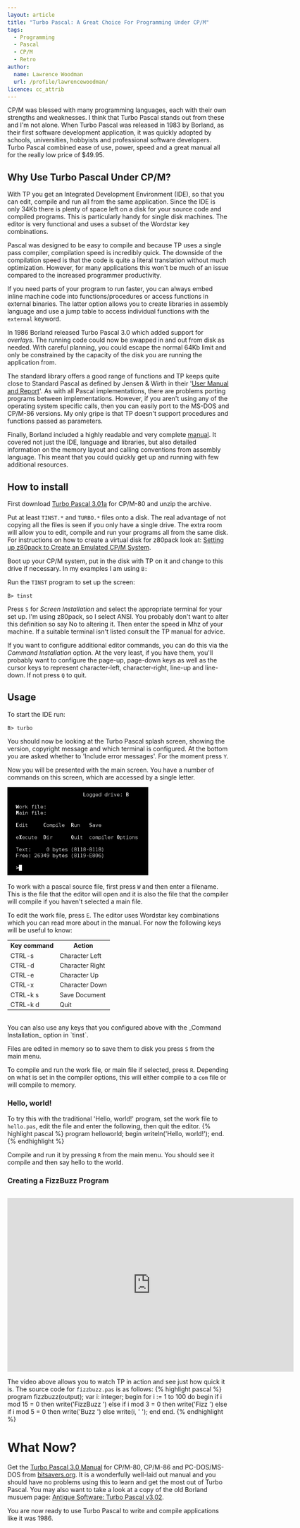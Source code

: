```yaml
---
layout: article
title: "Turbo Pascal: A Great Choice For Programming Under CP/M"
tags:
  - Programming
  - Pascal
  - CP/M
  - Retro
author:
  name: Lawrence Woodman
  url: /profile/lawrencewoodman/
licence: cc_attrib
---
```


CP/M was blessed with many programming languages, each with their own strengths and weaknesses.  I think that Turbo Pascal stands out from these and I'm not alone.  When Turbo Pascal was released in 1983 by Borland, as their first software development application, it was quickly adopted by schools, universities, hobbyists and professional software developers.  Turbo Pascal combined ease of use, power, speed and a great manual all for the really low price of $49.95.

## Why Use Turbo Pascal Under CP/M?
With TP you get an Integrated Development Environment (IDE), so that you can edit, compile and run all from the same application.  Since the IDE is only 34Kb there is plenty of space left on a disk for your source code and compiled programs.  This is particularly handy for single disk machines.  The editor is very functional and uses a subset of the Wordstar key combinations.

Pascal was designed to be easy to compile and because TP uses a single pass compiler, compilation speed is incredibly quick.  The downside of the compilation speed is that the code is quite a literal translation without much optimization.  However, for many applications this won't be much of an issue compared to the increased programmer productivity.

If you need parts of your program to run faster, you can always embed inline machine code into functions/procedures or access functions in external binaries.  The latter option allows you to create libraries in assembly language and use a jump table to access individual functions with the `external` keyword.

In 1986 Borland released Turbo Pascal 3.0 which added support for _overlays_.  The running code could now be swapped in and out from disk as needed.  With careful planning, you could escape the normal 64Kb limit and only be constrained by the capacity of the disk you are running the application from.

The standard library offers a good range of functions and TP keeps quite close to Standard Pascal as defined by Jensen & Wirth in their '[User Manual and Report](http://books.google.co.uk/books?id=xXSZbSLFTM8C&printsec=frontcover#v=onepage&q&f=false)'.  As with all Pascal implementations, there are problems porting programs between implementations.  However, if you aren't using any of the operating system specific calls, then you can easily port to the MS-DOS and CP/M-86 versions.  My only gripe is that TP doesn't support procedures and functions passed as parameters.

Finally, Borland included a highly readable and very complete [manual](http://bitsavers.trailing-edge.com/pdf/borland/turbo_pascal/Turbo_Pascal_Version_3.0_Reference_Manual_1986.pdf).  It covered not just the IDE, language and libraries, but also detailed information on the memory layout and calling conventions from assembly language.  This meant that you could quickly get up and running with few additional resources.

## How to install
First download [Turbo Pascal 3.01a](http://www.retroarchive.org/cpm/lang/TP_301A.ZIP) for CP/M-80 and unzip the archive.

Put at least `TINST.*` and `TURBO.*` files onto a disk.  The real advantage of not copying all the files is seen if you only have a single drive.  The extra room will allow you to edit, compile and run your programs all from the same disk.  For instructions on how to create a virtual disk for z80pack look at: [Setting up z80pack to Create an Emulated CP/M System](/2008/10/17/setting-up-z80pack-to-create-an-emulated-cpm-system/).

Boot up your CP/M system, put in the disk with TP on it and change to this drive if necessary.  In my examples I am using `B:`

Run the `TINST` program to set up the screen:

    B> tinst

Press `S` for _Screen Installation_ and select the appropriate terminal for your set up.  I'm using z80pack, so I select ANSI.  You probably don't want to alter this definition so say No to altering it.  Then enter the speed in Mhz of your machine.  If a suitable terminal isn't listed consult the TP manual for advice.

If you want to configure additional editor commands, you can do this via the _Command Installation_ option.  At the very least, if you have them, you'll probably want to configure the page-up, page-down keys as well as the cursor keys to represent character-left, character-right, line-up and line-down.  If not press `Q` to quit.


## Usage
To start the IDE run:

    B> turbo

You should now be looking at the Turbo Pascal splash screen, showing the version, copyright message and which terminal is configured.  At the bottom you are asked whether to 'Include error messages'.  For the moment press `Y`.

Now you will be presented with the main screen.  You have a number of commands on this screen, which are accessed by a single letter.

<img src="/images/posts/turbo_pascal_cpm_main.png" />

To work with a pascal source file, first press `W` and then enter a filename.  This is the file that the editor will open and it is also the file that the compiler will compile if you haven't selected a main file.

To edit the work file, press `E`.  The editor uses Wordstar key combinations which you can read more about in the manual.  For now the following keys will be useful to know:

<table class="neatTable" style="clear: left;">
  <tr><th>Key command</th><th>Action</th></tr>
  <tr><td>CTRL-s</td><td>Character Left</td></tr>
  <tr><td>CTRL-d</td><td>Character Right</td></tr>
  <tr><td>CTRL-e</td><td>Character Up</td></tr>
  <tr><td>CTRL-x</td><td>Character Down</td></tr>
  <tr><td>CTRL-k s</td><td>Save Document</td></tr>
  <tr><td>CTRL-k d</td><td>Quit</td></tr>
</table>
<br />
You can also use any keys that you configured above with the _Command Installation_ option in `tinst`.

Files are edited in memory so to save them to disk you press `S` from the main menu.

To compile and run the work file, or main file if selected, press `R`.  Depending on what is set in the compiler options, this will either compile to a `com` file or will compile to memory.


### Hello, world!

To try this with the traditional 'Hello, world!' program, set the work file to `hello.pas`, edit the file and enter the following, then quit the editor.
{% highlight pascal %}
program helloworld;
begin
  writeln('Hello, world!');
end.
{% endhighlight %}

Compile and run it by pressing `R` from the main menu.  You should see it compile and then say hello to the world.

### Creating a FizzBuzz Program

<object style="margin-top: 1em; margin-right:1em; margin-bottom:1em;" align="left" width="650" height="394">
  <param name="movie" value="http://www.youtube.com/v/acYu0sL9Ol0&amp;hl=en&amp;fs=1"></param>
  <param name="allowFullScreen" value="true"></param>
  <param name="allowscriptaccess" value="always"></param>
  <embed src="http://www.youtube.com/v/acYu0sL9Ol0&amp;hl=en&amp;fs=1" type="application/x-shockwave-flash" allowscriptaccess="always" allowfullscreen="true" width="650" height="394"></embed>
</object>

The video above allows you to watch TP in action and see just how quick it is.  The source code for `fizzbuzz.pas` is as follows:
{% highlight pascal %}
program fizzbuzz(output);
var
  i: integer;
begin
  for i := 1 to 100 do
  begin
    if i mod 15 = 0 then
      write('FizzBuzz ')
    else if i mod 3 = 0 then
      write('Fizz ')
    else if i mod 5 = 0 then
      write('Buzz ')
    else
      write(i, ' ');
  end
end.
{% endhighlight %}


# What Now?
Get the [Turbo Pascal 3.0 Manual](http://bitsavers.trailing-edge.com/pdf/borland/turbo_pascal/Turbo_Pascal_Version_3.0_Reference_Manual_1986.pdf) for CP/M-80, CP/M-86 and PC-DOS/MS-DOS from [bitsavers.org](http://bitsavers.org).  It is a wonderfully well-laid out manual and you should have no problems using this to learn and get the most out of Turbo Pascal.  You may also want to take a look at a copy of the old Borland musuem page: [Antique Software: Turbo Pascal v3.02](http://edn.embarcadero.com/article/20792).

You are now ready to use Turbo Pascal to write and compile applications like it was 1986.
